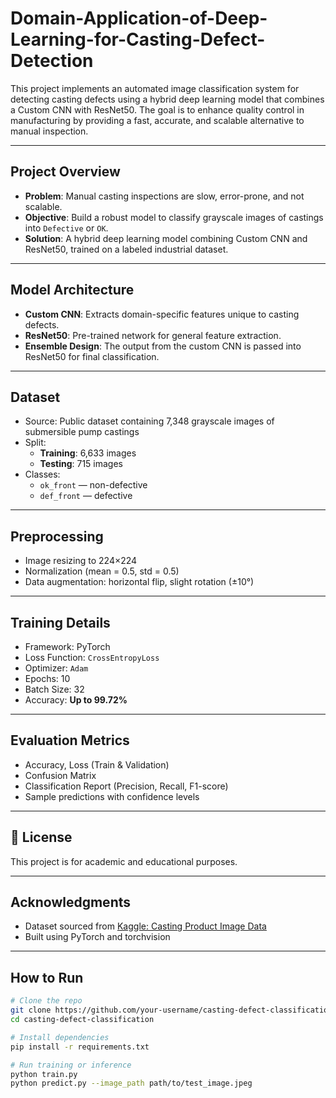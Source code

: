 # Domain-Application-of-Deep-Learning-for-Casting-Defect-Detection

This project implements an automated image classification system for detecting casting defects using a hybrid deep learning model that combines a Custom CNN with ResNet50. The goal is to enhance quality control in manufacturing by providing a fast, accurate, and scalable alternative to manual inspection.

---

## Project Overview

- **Problem**: Manual casting inspections are slow, error-prone, and not scalable.
- **Objective**: Build a robust model to classify grayscale images of castings into `Defective` or `OK`.
- **Solution**: A hybrid deep learning model combining Custom CNN and ResNet50, trained on a labeled industrial dataset.

---

## Model Architecture

- **Custom CNN**: Extracts domain-specific features unique to casting defects.
- **ResNet50**: Pre-trained network for general feature extraction.
- **Ensemble Design**: The output from the custom CNN is passed into ResNet50 for final classification.

---

## Dataset

- Source: Public dataset containing 7,348 grayscale images of submersible pump castings
- Split:
  - **Training**: 6,633 images  
  - **Testing**: 715 images
- Classes:
  - `ok_front` — non-defective
  - `def_front` — defective

---

## Preprocessing

- Image resizing to 224×224
- Normalization (mean = 0.5, std = 0.5)
- Data augmentation: horizontal flip, slight rotation (±10°)

---

## Training Details

- Framework: PyTorch
- Loss Function: `CrossEntropyLoss`
- Optimizer: `Adam`
- Epochs: 10
- Batch Size: 32
- Accuracy: **Up to 99.72%**

---

## Evaluation Metrics

- Accuracy, Loss (Train & Validation)
- Confusion Matrix
- Classification Report (Precision, Recall, F1-score)
- Sample predictions with confidence levels

---

## 🧾 License

This project is for academic and educational purposes.

---

## Acknowledgments

- Dataset sourced from [Kaggle: Casting Product Image Data](https://www.kaggle.com/ravirajsinh45/real-life-industrial-dataset-of-casting-product)
- Built using PyTorch and torchvision

---

## How to Run

```bash
# Clone the repo
git clone https://github.com/your-username/casting-defect-classification.git
cd casting-defect-classification

# Install dependencies
pip install -r requirements.txt

# Run training or inference
python train.py
python predict.py --image_path path/to/test_image.jpeg
